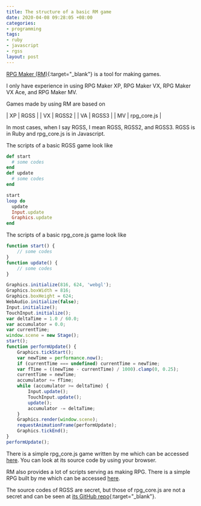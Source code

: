 ```yaml
---
title: The structure of a basic RM game
date: 2020-04-08 09:28:05 +08:00
categories:
- programming
tags:
- ruby
- javascript
- rgss
layout: post
---
```


[RPG Maker (RM)](https://tkool.jp/){:target="_blank"}
is a tool for making games.

I only have experience in using RPG Maker XP, RPG Maker VX,
RPG Maker VX Ace, and RPG Maker MV.

Games made by using RM are based on

| XP | RGSS        |
| VX | RGSS2       |
| VA | RGSS3       |
| MV | rpg_core.js |

In most cases, when I say RGSS, I mean RGSS, RGSS2, and RGSS3.
RGSS is in Ruby and rpg_core.js is in Javascript.

The scripts of a basic RGSS game look like
```ruby
def start
  # some codes
end
def update
  # some codes
end

start
loop do
  update
  Input.update
  Graphics.update
end
```
The scripts of a basic rpg_core.js game look like
```javascript
function start() {
    // some codes
}
function update() {
    // some codes
}

Graphics.initialize(816, 624, 'webgl');
Graphics.boxWidth = 816;
Graphics.boxHeight = 624;
WebAudio.initialize(false);
Input.initialize();
TouchInput.initialize();
var deltaTime = 1.0 / 60.0;
var accumulator = 0.0;
var currentTime;
window.scene = new Stage();
start();
function performUpdate() {
    Graphics.tickStart();
    var newTime = performance.now();
    if (currentTime === undefined) currentTime = newTime;
    var fTime = ((newTime - currentTime) / 1000).clamp(0, 0.25);
    currentTime = newTime;
    accumulator += fTime;
    while (accumulator >= deltaTime) {
        Input.update();
        TouchInput.update();
        update();
        accumulator -= deltaTime;
    }
    Graphics.render(window.scene);
    requestAnimationFrame(performUpdate);
    Graphics.tickEnd();
}
performUpdate();
```

There is a simple rpg_core.js game written by me which can be accessed
[here](/rpg/hello/).
You can look at its source code by using your browser.

RM also provides a lot of scripts serving as making RPG.
There is a simple RPG built by me which can be accessed
[here](/rpg/test/).

The source codes of RGSS are secret, but those of rpg_core.js are not a secret
and can be seen at
[its GitHub repo](https://github.com/rpgtkoolmv/corescript/){:target="_blank"}.
